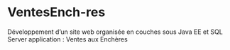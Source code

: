 # VentesEnch-res
Développement d’un site web organisée en couches sous Java EE et SQL Server application : Ventes aux Enchères
